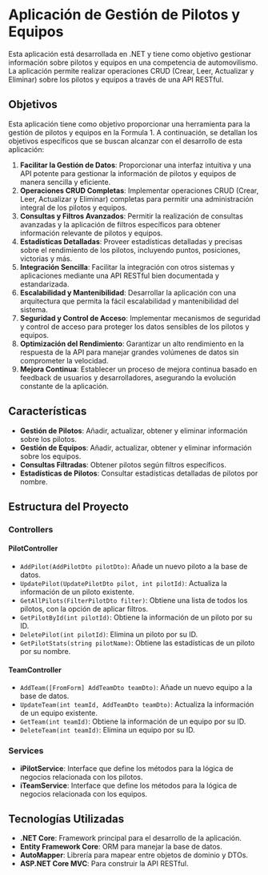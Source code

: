 # Aplicación de Gestión de Pilotos y Equipos

Esta aplicación está desarrollada en .NET y tiene como objetivo gestionar información sobre pilotos y equipos en una competencia de automovilismo. La aplicación permite realizar operaciones CRUD (Crear, Leer, Actualizar y Eliminar) sobre los pilotos y equipos a través de una API RESTful.

## Objetivos

Esta aplicación tiene como objetivo proporcionar una herramienta para la gestión de pilotos y equipos en la Formula 1. A continuación, se detallan los objetivos específicos que se buscan alcanzar con el desarrollo de esta aplicación:

1. **Facilitar la Gestión de Datos**: Proporcionar una interfaz intuitiva y una API potente para gestionar la información de pilotos y equipos de manera sencilla y eficiente.
2. **Operaciones CRUD Completas**: Implementar operaciones CRUD (Crear, Leer, Actualizar y Eliminar) completas para permitir una administración integral de los pilotos y equipos.
3. **Consultas y Filtros Avanzados**: Permitir la realización de consultas avanzadas y la aplicación de filtros específicos para obtener información relevante de pilotos y equipos.
4. **Estadísticas Detalladas**: Proveer estadísticas detalladas y precisas sobre el rendimiento de los pilotos, incluyendo puntos, posiciones, victorias y más.
5. **Integración Sencilla**: Facilitar la integración con otros sistemas y aplicaciones mediante una API RESTful bien documentada y estandarizada.
6. **Escalabilidad y Mantenibilidad**: Desarrollar la aplicación con una arquitectura que permita la fácil escalabilidad y mantenibilidad del sistema.
7. **Seguridad y Control de Acceso**: Implementar mecanismos de seguridad y control de acceso para proteger los datos sensibles de los pilotos y equipos.
8. **Optimización del Rendimiento**: Garantizar un alto rendimiento en la respuesta de la API para manejar grandes volúmenes de datos sin comprometer la velocidad.
9. **Mejora Continua**: Establecer un proceso de mejora continua basado en feedback de usuarios y desarrolladores, asegurando la evolución constante de la aplicación.

## Características

- **Gestión de Pilotos**: Añadir, actualizar, obtener y eliminar información sobre los pilotos.
- **Gestión de Equipos**: Añadir, actualizar, obtener y eliminar información sobre los equipos.
- **Consultas Filtradas**: Obtener pilotos según filtros específicos.
- **Estadísticas de Pilotos**: Consultar estadísticas detalladas de pilotos por nombre.

## Estructura del Proyecto

### Controllers

#### PilotController

- `AddPilot(AddPilotDto pilotDto)`: Añade un nuevo piloto a la base de datos.
- `UpdatePilot(UpdatePilotDto pilot, int pilotId)`: Actualiza la información de un piloto existente.
- `GetAllPilots(FilterPilotDto filter)`: Obtiene una lista de todos los pilotos, con la opción de aplicar filtros.
- `GetPilotById(int pilotId)`: Obtiene la información de un piloto por su ID.
- `DeletePilot(int pilotId)`: Elimina un piloto por su ID.
- `GetPilotStats(string pilotName)`: Obtiene las estadísticas de un piloto por su nombre.

#### TeamController

- `AddTeam([FromForm] AddTeamDto teamDto)`: Añade un nuevo equipo a la base de datos.
- `UpdateTeam(int teamId, AddTeamDto teamDto)`: Actualiza la información de un equipo existente.
- `GetTeam(int teamId)`: Obtiene la información de un equipo por su ID.
- `DeleteTeam(int teamId)`: Elimina un equipo por su ID.

### Services

- **iPilotService**: Interface que define los métodos para la lógica de negocios relacionada con los pilotos.
- **iTeamService**: Interface que define los métodos para la lógica de negocios relacionada con los equipos.

## Tecnologías Utilizadas

- **.NET Core**: Framework principal para el desarrollo de la aplicación.
- **Entity Framework Core**: ORM para manejar la base de datos.
- **AutoMapper**: Librería para mapear entre objetos de dominio y DTOs.
- **ASP.NET Core MVC**: Para construir la API RESTful.

